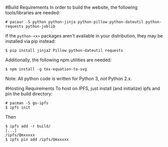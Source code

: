 #Build Requirements
In order to build the website, the following tools/libraries are needed:
```
# pacaur -S python python-jinja python-pillow python-dateutil python-requests python-joblib
```

If the `python-<x>` packages aren't available in your distribution, they may be
installed via pip instead:
```
$ pip install jinja2 Pillow python-dateutil requests
```

Additionally, the following npm utilities are needed:

```
$ npm install -g tex-equation-to-svg
```

Note: All python code is written for Python 3, *not* Python 2.x.

#Hosting Requirements
To host on IPFS, just install (and initialize) ipfs and pin the build directory:
```
# pacman -S go-ipfs
$ ipfs init
```

Then
```
$ ipfs add -r build/
[...]
/ipfs/Qmxxxxx
$ ipfs pin add /ipfs/Qmxxxxx
```

